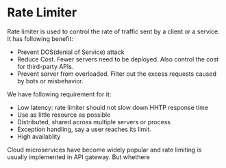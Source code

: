 # Rate Limiter

Rate limiter is used to control the rate of traffic sent by a client or a service. It has following benefit:
* Prevent DOS(denial of Service) attack
* Reduce Cost. Fewer servers need to be deployed. Also control the cost for third-party APIs.
* Prevent server from overloaded. Filter out the excess requests caused by bots or misbehavior.

We have following requirement for it:
* Low latency: rate limiter should not slow down HHTP response time
* Use as little resource as possible
* Distributed, shared across multiple servers or process
* Exception handling, say a user reaches its limit.
* High availablity

Cloud microservices have become widely popular and rate limiting is usually implemented in API gateway. But whethere 